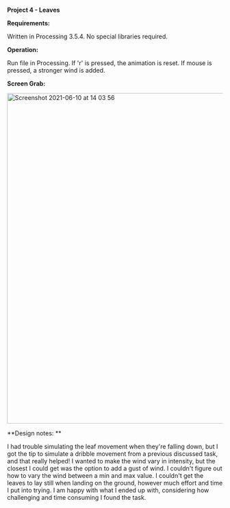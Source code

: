 **Project 4 - Leaves**

**Requirements:**

Written in Processing 3.5.4. No special libraries required.

**Operation:**

Run file in Processing. If 'r' is pressed, the animation is reset. If mouse is pressed, a stronger wind is added. 

**Screen Grab:**

<img width="771" alt="Screenshot 2021-06-10 at 14 03 56" src="https://user-images.githubusercontent.com/79255624/121529865-b9b85280-c9f4-11eb-81ff-88dc5fabdcdc.png">


**Design notes: **

I had trouble simulating the leaf movement when they're falling down, but I got the tip to simulate a dribble movement from a previous discussed task, and that really helped! I wanted to make the wind vary in intensity, but the closest I could get was the option to add a gust of wind. I couldn't figure out how to vary the wind between a min and max value. I couldn't get the leaves to lay still when landing on the ground, however much effort and time I put into trying. I am happy with what I ended up with, considering how challenging and time consuming I found the task. 
